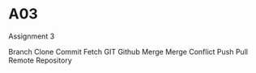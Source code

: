 # A03

Assignment 3

Branch
Clone
Commit
Fetch
GIT
Github
Merge
Merge Conflict
Push
Pull
Remote
Repository
